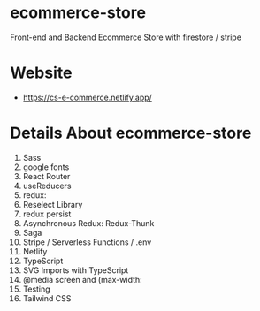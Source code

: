 # ecommerce-store

Front-end and Backend Ecommerce Store with firestore / stripe 


# Website 
- https://cs-e-commerce.netlify.app/

# Details About ecommerce-store
1. Sass
2. google fonts
3. React Router 
4. useReducers
5. redux: 
6. Reselect Library
7. redux persist
8. Asynchronous Redux: Redux-Thunk
9. Saga 
10. Stripe / Serverless Functions / .env
11. Netlify
12. TypeScript 
13. SVG Imports with TypeScript
14. @media screen and (max-width:
15. Testing
16. Tailwind CSS
